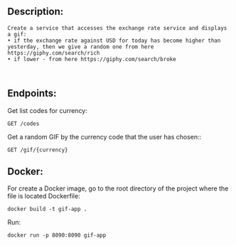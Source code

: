 Description:
---
```
Create a service that accesses the exchange rate service and displays a gif:
• if the exchange rate against USD for today has become higher than yesterday, then we give a random one from here https://giphy.com/search/rich
• if lower - from here https://giphy.com/search/broke



```  
Endpoints:
---  
Get list codes for currency:  
```
GET /codes
```  
Get a random GIF by the currency code that the user has chosen::
```
GET /gif/{currency}
```
Docker:
---
For create a Docker image, go to the root directory of the project where the file is located Dockerfile:  
```  
docker build -t gif-app .
```
Run:   
```
docker run -p 8090:8090 gif-app
``` 

